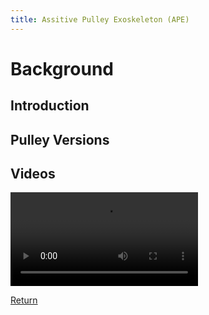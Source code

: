 ```yaml
---
title: Assitive Pulley Exoskeleton (APE)
---
```


# Background

## Introduction

## Pulley Versions

## Videos
<video src="https://aakwan.github.io/Videos/Test.MOV" controls="controls" style="max-width: 730px;">
</video>

[Return](/index)
